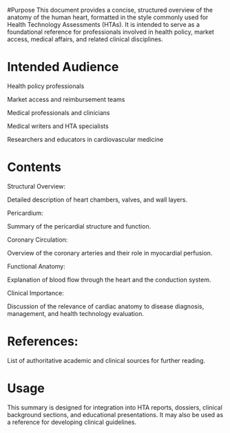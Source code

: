 #Purpose
This document provides a concise, structured overview of the anatomy of the human heart, formatted in the style commonly used for Health Technology Assessments (HTAs). It is intended to serve as a foundational reference for professionals involved in health policy, market access, medical affairs, and related clinical disciplines.
# Intended Audience
Health policy professionals

Market access and reimbursement teams

Medical professionals and clinicians

Medical writers and HTA specialists

Researchers and educators in cardiovascular medicine

# Contents
Structural Overview:

Detailed description of heart chambers, valves, and wall layers.

Pericardium:

Summary of the pericardial structure and function.

Coronary Circulation:

Overview of the coronary arteries and their role in myocardial perfusion.

Functional Anatomy:

Explanation of blood flow through the heart and the conduction system.

Clinical Importance:

Discussion of the relevance of cardiac anatomy to disease diagnosis, management, and health technology evaluation.

# References:
List of authoritative academic and clinical sources for further reading.
# Usage

This summary is designed for integration into HTA reports, dossiers, clinical background sections, and educational presentations. It may also be used as a reference for developing clinical guidelines.

